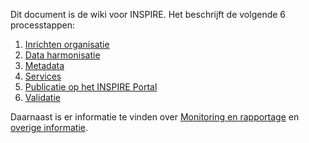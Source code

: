 Dit document is de wiki voor INSPIRE.
Het beschrijft de volgende 6 processtappen:
1. [Inrichten organisatie](https://geonovum.github.io/inspire-wiki/#inrichten-organisatie)
2. [Data harmonisatie](https://geonovum.github.io/inspire-wiki/#dataharmonisatie)
3. [Metadata](https://geonovum.github.io/inspire-wiki/#metadata)
4. [Services](https://geonovum.github.io/inspire-wiki/#services)
5. [Publicatie op het INSPIRE Portal](https://geonovum.github.io/inspire-wiki/#publiceren)
6. [Validatie](https://geonovum.github.io/inspire-wiki/#validatie)

Daarnaast is er informatie te vinden over [Monitoring en rapportage](https://geonovum.github.io/inspire-wiki/#monitoring-en-rapportage) en [overige informatie](https://geonovum.github.io/inspire-wiki/#extra-informatie).

